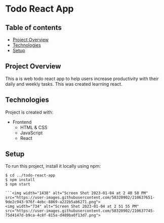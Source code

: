 # Todo React App

## Table of contents
* [Project Overview](#project-overview)
* [Technologies](#technologies)
* [Setup](#setup)

## Project Overview
This a is web todo react app to help users increase productivity with their daily and weekly tasks. This was created learning react. 

## Technologies
Project is created with:
* Frontend
  * HTML & CSS
  * JavaScript
  * React


## Setup
To run this project, install it locally using npm:

```
$ cd ../todo-react-app
$ npm install
$ npm start

```<img width="1438" alt="Screen Shot 2023-01-04 at 2 40 58 PM" src="https://user-images.githubusercontent.com/58320902/210637651-9de2c943-976f-4ebc-8869-a222b5ab6271.png">
<img width="734" alt="Screen Shot 2023-01-04 at 2 51 55 PM" src="https://user-images.githubusercontent.com/58320902/210637745-75d4147d-b9ca-4c8f-815a-d489ba0f13d7.png">
